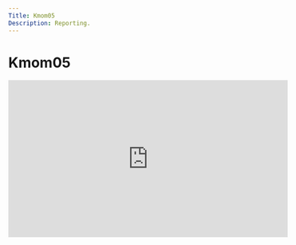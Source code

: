 ```yaml
---
Title: Kmom05
Description: Reporting.
---
```


Kmom05
====================
<div class="iframe-container">
 <iframe width="560" height="315" src="https://www.youtube.com/embed/gZJfJM_Htvk" frameborder="0" allow="accelerometer; autoplay; clipboard-write; encrypted-media; gyroscope; picture-in-picture" allowfullscreen></iframe>
</div>
